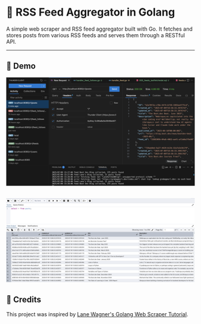 # 📰 RSS Feed Aggregator in Golang

A simple web scraper and RSS feed aggregator built with Go. It fetches and stores posts from various RSS feeds and serves them through a RESTful API.

---

## 🚀 Demo

![Screenshot](screenshots/Screenshot-1.png)


![Screenshot](screenshots/Screenshot-2.png)
---

## 🙏 Credits

This project was inspired by [Lane Wagner's Golang Web Scraper Tutorial](https://youtu.be/dpXhDzgUSe4).